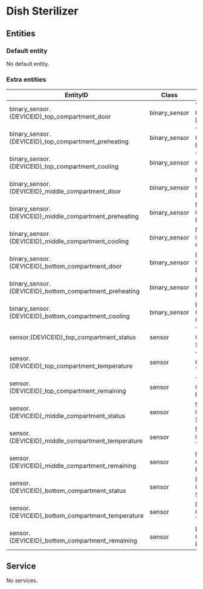 # Dish Sterilizer

## Entities

### Default entity

No default entity.

### Extra entities

| EntityID                                                | Class         | Description                    |
| ------------------------------------------------------- | ------------- | ------------------------------ |
| binary_sensor.{DEVICEID}\_top_compartment_door          | binary_sensor | Top Compartment Door Status    |
| binary_sensor.{DEVICEID}\_top_compartment_preheating    | binary_sensor | Top Compartment Preheating     |
| binary_sensor.{DEVICEID}\_top_compartment_cooling       | binary_sensor | Top Compartment Cooling        |
| binary_sensor.{DEVICEID}\_middle_compartment_door       | binary_sensor | Middle Compartment Door Status |
| binary_sensor.{DEVICEID}\_middle_compartment_preheating | binary_sensor | Middle Compartment Preheating  |
| binary_sensor.{DEVICEID}\_middle_compartment_cooling    | binary_sensor | Middle Compartment Cooling     |
| binary_sensor.{DEVICEID}\_bottom_compartment_door       | binary_sensor | Bottom Compartment Door Status |
| binary_sensor.{DEVICEID}\_bottom_compartment_preheating | binary_sensor | Bottom Compartment Preheating  |
| binary_sensor.{DEVICEID}\_bottom_compartment_cooling    | binary_sensor | Bottom Compartment Cooling     |
| sensor.{DEVICEID}\_top_compartment_status               | sensor        | Top Compartment Status         |
| sensor.{DEVICEID}\_top_compartment_temperature          | sensor        | Top Compartment Temperature    |
| sensor.{DEVICEID}\_top_compartment_remaining            | sensor        | Top Compartment Remaining      |
| sensor.{DEVICEID}\_middle_compartment_status            | sensor        | Middle Compartment Status      |
| sensor.{DEVICEID}\_middle_compartment_temperature       | sensor        | Middle Compartment Temperature |
| sensor.{DEVICEID}\_middle_compartment_remaining         | sensor        | Middle Compartment Remaining   |
| sensor.{DEVICEID}\_bottom_compartment_status            | sensor        | Bottom Compartment Status      |
| sensor.{DEVICEID}\_bottom_compartment_temperature       | sensor        | Bottom Compartment Temperature |
| sensor.{DEVICEID}\_bottom_compartment_remaining         | sensor        | Bottom Compartment Remaining   |

## Service

No services.
